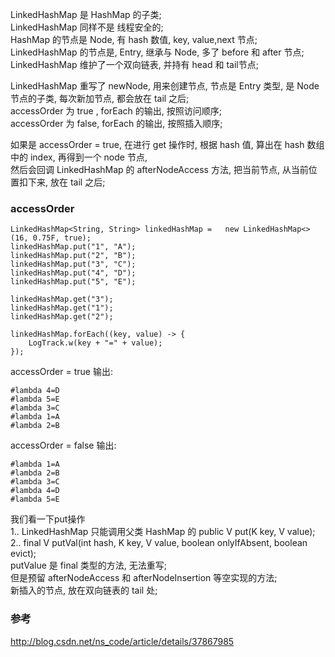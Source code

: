 LinkedHashMap 是 HashMap 的子类;  
LinkedHashMap 同样不是 线程安全的;  
HashMap 的节点是 Node, 有 hash 数值, key, value,next 节点;  
LinkedHashMap 的节点是, Entry, 继承与 Node, 多了 before 和 after 节点;  
LinkedHashMap 维护了一个双向链表, 并持有 head 和 tail节点;  

LinkedHashMap 重写了 newNode, 用来创建节点, 节点是 Entry 类型, 是 Node 节点的子类, 每次新加节点, 都会放在 tail 之后;  
accessOrder 为 true , forEach 的输出, 按照访问顺序;  
accessOrder 为 false, forEach 的输出, 按照插入顺序;  

如果是 accessOrder = true, 在进行 get 操作时, 根据 hash 值, 算出在 hash 数组中的 index, 再得到一个 node 节点,  
然后会回调 LinkedHashMap 的 afterNodeAccess 方法, 把当前节点, 从当前位置扣下来, 放在 tail 之后;  


### accessOrder  
```
LinkedHashMap<String, String> linkedHashMap =   new LinkedHashMap<>(16, 0.75F, true);
linkedHashMap.put("1", "A");
linkedHashMap.put("2", "B");
linkedHashMap.put("3", "C");
linkedHashMap.put("4", "D");
linkedHashMap.put("5", "E");

linkedHashMap.get("3");
linkedHashMap.get("1");
linkedHashMap.get("2");

linkedHashMap.forEach((key, value) -> {
    LogTrack.w(key + "=" + value);
});
```
accessOrder = true  输出:  
```
#lambda 4=D
#lambda 5=E
#lambda 3=C
#lambda 1=A
#lambda 2=B
```
accessOrder = false  输出:  
```
#lambda 1=A
#lambda 2=B
#lambda 3=C
#lambda 4=D
#lambda 5=E
```

我们看一下put操作  
1.. LinkedHashMap 只能调用父类 HashMap 的 public V put(K key, V value);  
2.. final V putVal(int hash, K key, V value, boolean onlyIfAbsent, boolean evict);   
putValue 是 final 类型的方法, 无法重写;  
但是预留 afterNodeAccess 和 afterNodeInsertion 等空实现的方法;  
新插入的节点, 放在双向链表的 tail 处;  

 
### 参考  
http://blog.csdn.net/ns_code/article/details/37867985  


